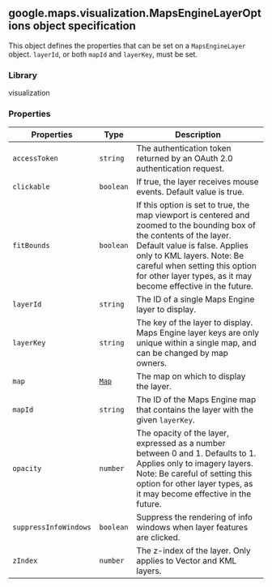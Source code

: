 <h2 id="MapsEngineLayerOptions">
google.maps.visualization.MapsEngineLayerOptions
object specification
</h2><p>This object defines the properties that can be set on a <code>MapsEngineLayer</code> object. <code>layerId</code>, or both <code>mapId</code> and <code>layerKey</code>, must be set.</p><h3>Library</h3><p>visualization</p><h3>Properties</h3><table summary="interface MapsEngineLayerOptions - Properties" width="100%">
<thead>
<tr><th>Properties</th>
<th>Type</th>
<th>Description</th>
</tr></thead>
<tbody>
<tr>
<td><code>accessToken</code></td>
<td><code>string</code></td>
<td>The authentication token returned by an OAuth 2.0 authentication request.</td>
</tr>
<tr>
<td><code>clickable</code></td>
<td><code>boolean</code></td>
<td>If true, the layer receives mouse events. Default value is true.</td>
</tr>
<tr>
<td><code>fitBounds</code></td>
<td><code>boolean</code></td>
<td>If this option is set to true, the map viewport is centered and zoomed to the bounding box of the contents of the layer. Default value is false. Applies only to KML layers. Note: Be careful when setting this option for other layer types, as it may become effective in the future.</td>
</tr>
<tr>
<td><code>layerId</code></td>
<td><code>string</code></td>
<td>The ID of a single Maps Engine layer to display.</td>
</tr>
<tr>
<td><code>layerKey</code></td>
<td><code>string</code></td>
<td>The key of the layer to display. Maps Engine layer keys are only unique within a single map, and can be changed by map owners.</td>
</tr>
<tr>
<td><code>map</code></td>
<td><code><a href="https://github.com/amenadiel/google-maps-documentation/blob/master/docs/google.maps.Map.md">Map</a></code></td>
<td>The map on which to display the layer.</td>
</tr>
<tr>
<td><code>mapId</code></td>
<td><code>string</code></td>
<td>The ID of the Maps Engine map that contains the layer with the given <code>layerKey</code>.</td>
</tr>
<tr>
<td><code>opacity</code></td>
<td><code>number</code></td>
<td>The opacity of the layer, expressed as a number between 0 and 1. Defaults to 1. Applies only to imagery layers. Note: Be careful of setting this option for other layer types, as it may become effective in the future.</td>
</tr>
<tr>
<td><code>suppressInfoWindows</code></td>
<td><code>boolean</code></td>
<td>Suppress the rendering of info windows when layer features are clicked.</td>
</tr>
<tr>
<td><code>zIndex</code></td>
<td><code>number</code></td>
<td>The z-index of the layer. Only applies to Vector and KML layers.</td>
</tr>
</tbody>
</table>